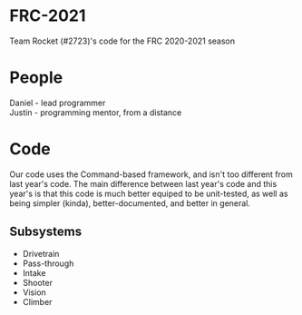# FRC-2021
Team Rocket (#2723)'s code for the FRC 2020-2021 season

# People
Daniel - lead programmer  
Justin - programming mentor, from a distance

# Code
Our code uses the Command-based framework, and isn't too different from last year's code. The main difference between last year's code and this year's is that this code is much better equiped to be unit-tested, as well as being simpler (kinda), better-documented, and better in general.

## Subsystems
 * Drivetrain
 * Pass-through
 * Intake
 * Shooter
 * Vision
 * Climber

